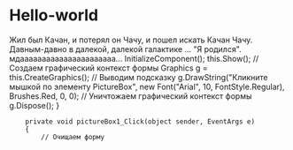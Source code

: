 # Hello-world
Жил был Качан, и потерял он Чачу, и пошел искать Качан Чачу.
Давным-давно в далекой, далекой галактике ...
"Я родился".
мдаааааааааааааааааааааа...
InitializeComponent();
			this.Show();
			// Создаем графический контекст формы
			Graphics g = this.CreateGraphics();
			// Выводим подсказку
			g.DrawString("Кликните мышкой по элементу PictureBox",
			new Font("Arial", 10, FontStyle.Regular), Brushes.Red, 0, 0);
			// Уничтожаем графический контекст формы
			g.Dispose();
		}

		private void pictureBox1_Click(object sender, EventArgs e)
		{
			// Очищаем форму
      
